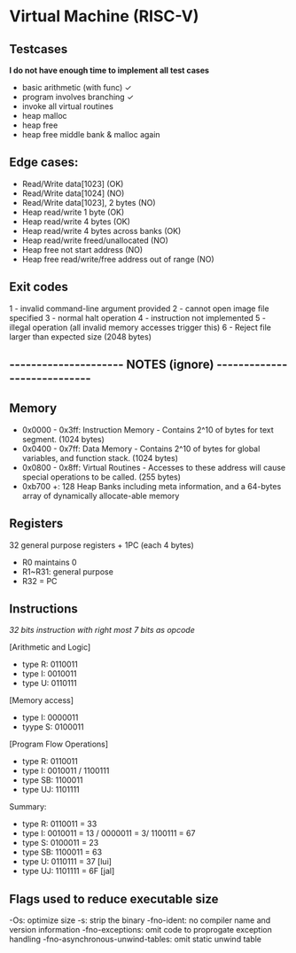 # Virtual Machine (RISC-V)
## Testcases
**I do not have enough time to implement all test cases**
- basic arithmetic (with func) ✓
- program involves branching ✓
- invoke all virtual routines 
- heap malloc
- heap free
- heap free middle bank & malloc again

## Edge cases:
- Read/Write data[1023] (OK)
- Read/Write data[1024] (NO)
- Read/Write data[1023], 2 bytes (NO)
- Heap read/write 1 byte (OK)
- Heap read/write 4 bytes (OK)
- Heap read/write 4 bytes across banks (OK)
- Heap read/write freed/unallocated (NO)
- Heap free not start address (NO)
- Heap free read/write/free address out of range (NO)

## Exit codes
1 - invalid command-line argument provided
2 - cannot open image file specified
3 - normal halt operation
4 - instruction not implemented
5 - illegal operation (all invalid memory accesses trigger this)
6 - Reject file larger than expected size (2048 bytes)

## --------------------- NOTES (ignore) ----------------------------
## Memory
- 0x0000 - 0x3ff: Instruction Memory - Contains 2^10 of bytes for text segment. (1024 bytes)
- 0x0400 - 0x7ff: Data Memory - Contains 2^10 of bytes for global variables, and function stack. (1024 bytes)
- 0x0800 - 0x8ff: Virtual Routines - Accesses to these address will cause special operations to be called. (255 bytes)
- 0xb700 +: 128 Heap Banks including meta information, and a 64-bytes array of dynamically allocate-able memory

## Registers
32 general purpose registers + 1PC (each 4 bytes)
- R0 maintains 0
- R1~R31: general purpose
- R32 = PC 


## Instructions
*32 bits instruction with right most 7 bits as opcode*

[Arithmetic and Logic]
- type R: 0110011
- type I: 0010011
- type U: 0110111

[Memory access]
- type I: 0000011
- tyype S: 0100011

[Program Flow Operations]
- type R: 0110011
- type I: 0010011 / 1100111
- type SB: 1100011
- type UJ: 1101111

Summary:
- type R: 0110011 = 33
- type I: 0010011 = 13 / 0000011 = 3/ 1100111 = 67
- type S: 0100011 = 23
- type SB: 1100011 = 63
- type U: 0110111 = 37 [lui]
- type UJ: 1101111 = 6F [jal]


## Flags used to reduce executable size
-Os: optimize size
-s: strip the binary
-fno-ident: no compiler name and version information
-fno-exceptions: omit code to proprogate exception handling
-fno-asynchronous-unwind-tables: omit static unwind table
